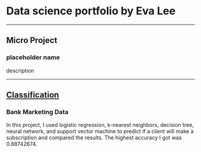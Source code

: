 # Data science portfolio by Eva Lee
***
## Micro Project
### placeholder name
description

***
## [Classification](https://github.com/fangevalee/Portfolio/blob/main/notebook/Bank%20Marketing.ipynb) 
### Bank Marketing Data
In this project, I used logistic regression, k-nearest neighbors, decision tree, neural network, and support vector machine to predict if a client will make a subscription and compared the results. The highest accuracy I got was 0.88742674.

